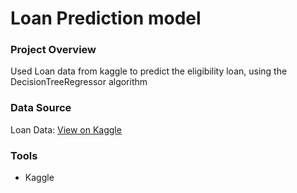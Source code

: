 # Loan Prediction model

### Project Overview
Used Loan data from kaggle to predict the eligibility loan, using the DecisionTreeRegressor algorithm

### Data Source

Loan Data: [View on Kaggle]("https://www.kaggle.com/code/experience08/loan-prediction")

### Tools
- Kaggle




